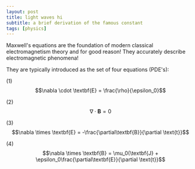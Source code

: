 ```yaml
---
layout: post
title: light waves hi
subtitle: a brief derivation of the famous constant
tags: [physics]
---
```

Maxwell's equations are the foundation of modern classical electromagnetism theory and for good reason! They accurately describe electromagnetic phenomena!

They are typically introduced as the set of four equations (PDE's):


(1) $$\nabla \cdot \textbf{E} = \frac{\rho}{\epsilon_0}$$


(2) $$\nabla \cdot \textbf{B} = 0$$ 


(3) $$\nabla \times \textbf{E} = -\frac{\partial\textbf{B}}{\partial \text{t}}$$ 


(4) $$\nabla \times \textbf{B} = \mu_0(\textbf{J} + \epsilon_0\frac{\partial\textbf{E}}{\partial \text{t}}$$ 



